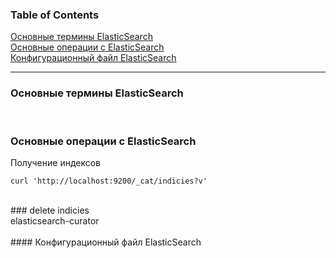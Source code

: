 ### Table of Contents </br>
[Основные термины ElasticSearch](#es_decription) </br>
[Основные операции с ElasticSearch](#es_operations) </br>
[Конфигурационный файл ElasticSearch](#es_config_file)</br>

---

### Основные термины ElasticSearch <a name=es_decription></a></br>
</br>

### Основные операции с ElasticSearch <a name=es_operations></a></br>
Получение индексов</br>
```
curl 'http://localhost:9200/_cat/indicies?v'
```

</br>
### delete indicies <a name=es_delete_indicies></a></br>
elasticsearch-curator</br>
</br>
#### Конфигурационный файл ElasticSearch <a name=es_config_file></a></br>
</br>